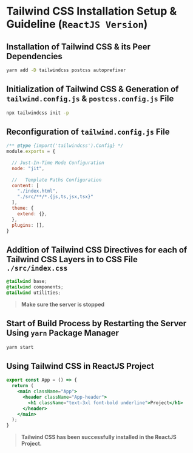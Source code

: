 # Tailwind CSS Installation Setup & Guideline (`ReactJS Version`)

## Installation of Tailwind CSS & its Peer Dependencies

```sh
yarn add -D tailwindcss postcss autoprefixer
```

## Initialization of Tailwind CSS & Generation of `tailwind.config.js` & `postcss.config.js` File

```sh
npx tailwindcss init -p
```

## Reconfiguration of `tailwind.config.js` File

```js
/** @type {import('tailwindcss').Config} */
module.exports = {
  
  // Just-In-Time Mode Configuration
  node: "jit",
  
  //   Template Paths Configuration
  content: [
    "./index.html",
    "./src/**/*.{js,ts,jsx,tsx}"
  ],
  theme: {
    extend: {},
  },
  plugins: [],
}
```

## Addition of Tailwind CSS Directives for each of Tailwind CSS Layers in to CSS File `./src/index.css`

```css
@tailwind base;
@tailwind components;
@tailwind utilities;
```

> **Make sure the server is stopped**

## Start of Build Process by Restarting the Server Using `yarn` Package Manager

```sh
yarn start
```

## Using Tailwind CSS in ReactJS Project

```jsx
export const App = () => {
  return (
    <main className="App">
      <header className="App-header">
        <h1 className="text-3xl font-bold underline">Project</h1>
      </header>
    </main>
  );
}
```

> **Tailwind CSS has been successfully installed in the ReactJS Project.**